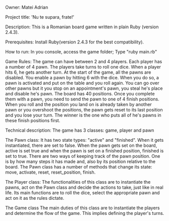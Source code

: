 Owner:
Matei Adrian

Project title:
'Nu te supara, frate!'

Description:
This is a Romanian board game written in plain Ruby (version 2.4.3).

Prerequisites:
Install Ruby(version 2.4.3 for the best compatibility).

How to run:
In you console, access the game folder;
Type "ruby main.rb"

Game Rules:
The game can have between 2 and 4 players.
Each player has a number of 4 pawn.
The players take turns to roll one dice.
When a player hits 6, he gets another turn.
At the start of the game, all the pawns are disabled.
You enable a pawn by hitting 6 with the dice. 
When you do so, a pawn is activated and put on the table and you roll again.
You can go over other pawns but it you stop on an appointment's pawn, you steal he's place and disable he's pawn.
The board has 40 positions. Once you complete them with a pawn, you need to send the pawn to one of 4 finish positions.
When you roll and the position you land on is already taken by another pawn or you overshoot the positions, the pawn gets reset to its last position and you lose your turn.
The winner is the one who puts all of he's pawns in these finish positions first.

Technical description:
The game has 3 classes: game, player and pawn

The Pawn class:
It has two state types: "active" and "finished". When it gets instantiated, there are set to false.
When the pawn gets set on the board, active is set true and when the pawn is set on a finished position, finished is set to true.
There are two ways of keeping track of the pawn position. One is by how many steps it has made and, also by its position relative to the board. 
The Pawn class has a number of methods that change its state: move, activate, reset, reset_position, finish.

The Player class:
The functionalities of this class are to instantiate the pawns, act on the Pawn class and decide the actions to take, just like in real life.
Its main functions are to roll the dice, select the appropriate pawn and act on it as the rules dictate.

The Game class
The main duties of this class are to instantiate the players and determine the flow of the game.
This implies defining the player's turns.

